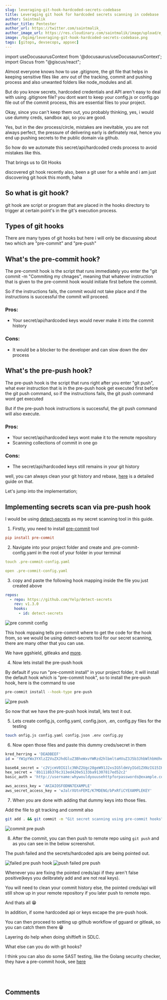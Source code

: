 ```yaml
---
slug: leveraging-git-hook-hardcoded-secrets-codebase
title: Leveraging git hook for hardcoded secrets scanning in codebase
author: Saintmalik
author_title: Pentester
author_url: https://twitter.com/saintmalik_
author_image_url: https://res.cloudinary.com/saintmalik/image/upload/e_sharpen:2000,q_74,r_0/v1641922078/saintmalik.webp
image: /bgimg/leveraging-git-hook-hardcoded-secrets-codebase.png
tags: [gitops, devsecops, appsec]
---
```


import useDocusaurusContext from '@docusaurus/useDocusaurusContext';
import Giscus from "@giscus/react";

Almost everyone knows how to use .gitignore, the git file that helps in keeping sensitive files like .env out of the tracking, commit and pushing process and also unwanted folders like node_modules and all.

But do you know secrets, hardcoded credentials and API aren't easy to deal with using .gitignore file? you dont want to keep your config.js or config.go file out of the commit process, this are essential files to your project.

<!--truncate-->

Okay, since you can't keep them out, you probably thinking, yes, i would use dummy creds, sandbox api, so you are good.

Yes, but in the dev process/circle, mistakes are inevitable, you are not always perfect, the pressure of delivering early is definately real, hence you end up pushing secrets to the public domain via github.

So how do we automate this secret/api/hardcoded creds process to avoid mistakes like this.

That brings us to Git Hooks

discovered git hook recently also, been a git user for a while and i am just discovering git hook this month, haha

## So what is git hook?

git hook are script or program that are placed in the hooks directory to trigger at certain point's in the git's execution process.

## Types of git hooks

There are many types of git hooks but here i will only be discussing about two which are "pre-commit" and "pre-push"

## What's the pre-commit hook?

The pre-commit hook is the script that runs immediately you enter the "git commit -m "Commiting my chnages", meaning that whatever instruction that is given to the pre-commit hook would initiate first before the commit.

So if the instructions fails, the commit would not take place and if the instructions is successful the commit will proceed.

### Pros:
   - Your secret/api/hardcoded keys would never make it into the commit history

### Cons:
   - It would be a blocker to the developer and can slow down the dev process

## What's the pre-push hook?

The pre-push hook is the script that runs right after you enter "git push", what ever instruction that is in the pre-push hook get executed first before the git push command, so if the instructions fails, the git push command wont get executed

But if the pre-push hook instructions is successful, the git push command will also execute.

### Pros:
 - Your secret/api/hardcoded keys wont make it to the remote repository
 - Scanning collections of commit in one go

### Cons:
  - The secret/api/hardcoded keys still remains in your git history

well, you can always clean your git history and rebase, <a href="https://hackernoon.com/how-to-clean-your-git-history-ryzb3ydv" target="_blank">here</a> is a detailed guide on that.


Let's jump into the implementation;

## Implementing secrets scan via pre-push hook

I would be using <a href="https://github.com/Yelp/detect-secrets" target="_blank">detect-secrets</a> as my secret scanning tool in this guide.

1.  Firstly, you need to install <a href="https://pre-commit.com/#install" target="_blank">pre-commit</a> tool

```toml
pip install pre-commit
```

2. Navigate into your project folder and create and .pre-commit-config.yaml in the root of your folder in your terminal

```yaml
touch .pre-commit-config.yaml
```

```yaml
open .pre-commit-config.yaml
```

3. copy and paste the following hook mapping inside the file you just created above

```yaml
repos:
  - repo: https://github.com/Yelp/detect-secrets
    rev: v1.3.0
    hooks:
      - id: detect-secrets
```

<picture>
  <source type="image/webp" srcset={`${useDocusaurusContext().siteConfig.customFields.imgurl}/bgimg/pre-commit-config.webp`} alt="pre commit config"/>
  <source type="image/jpg" srcset={`${useDocusaurusContext().siteConfig.customFields.imgurl}/bgimg/pre-commit-config.jpg`} alt="pre commit config"/>
  <img src={`${useDocusaurusContext().siteConfig.customFields.imgurl}/bgimg/pre-commit-config.jpg`} alt="pre commit config"/>
</picture>


This hook mppaing tells pre-commit where to get the code for the hook from, so we would be using detect-secrets tool for our secret scanning, there are many other that you can use.

We have ggshield, gitleaks and <a href="https://github.com/sottlmarek/DevSecOps#secrets-management" target="_blank">more</a>.

4. Now lets install the pre-push hook

By default if you run "pre-commit install" in your project folder, it will install the default hook which is "pre-commit hook", so to install the pre-push hook, here is the command to use

```sh
pre-commit install --hook-type pre-push
```
<picture>
  <source type="image/webp" srcset={`${useDocusaurusContext().siteConfig.customFields.imgurl}/bgimg/pre-push.webp`} alt="pre push"/>
  <source type="image/png" srcset={`${useDocusaurusContext().siteConfig.customFields.imgurl}/bgimg/pre-push.png`} alt="pre push"/>
  <img src={`${useDocusaurusContext().siteConfig.customFields.imgurl}/bgimg/pre-push.png`} alt="pre push"/>
</picture>

So now that we have the pre-push hook install, lets test it out.

5. Lets create config.js, config.yaml, config.json, .en, config.py files for the testing

```sh
touch onfig.js config.yaml config.json .env config.py
```

6. Now open those files and paste this dummy creds/secret in them

```sh
kred_herring = 'DEADBEEF'
id = 'YW1pYWx3YXlzZ2VuZXJhdGluZ3BheWxvYWRzd2hlbmltaHVuZ3J5b3JhbWlhbHdheXNodW5ncnk'

base64_secret = 'c2VjcmV0IG1lc3NhZ2Ugc28geW91J2xsIG5ldmVyIGd1ZXNzIG15IHBhc3N3b3Jk'
hex_secret = '8b1118b376c313ed420e5133ba91307817ed52c2'
basic_auth = 'http://username:whywouldyouusehttpforpasswords@example.com'

aws_access_key = 'AKIAIOSFODNN7EXAMPLE'
aws_secret_access_key = 'wJalrXUtnFEMI/K7MDENG/bPxRfiCYEXAMPLEKEY'
```

7. When you are done with adding that dummy keys into those files.

Add the file to git tracking and commit also

```sh
git add . && git commit -m "Git secret scanning using pre-commit hooks"
```
<picture>
  <source type="image/webp" srcset={`${useDocusaurusContext().siteConfig.customFields.imgurl}/bgimg/commit-pre-push.webp`} alt="commit pre push"/>
  <source type="image/jpg" srcset={`${useDocusaurusContext().siteConfig.customFields.imgurl}/bgimg/commit-pre-push.jpg`} alt="commit pre push"/>
  <img src={`${useDocusaurusContext().siteConfig.customFields.imgurl}/bgimg/commit-pre-push.jpg`} alt="commit pre push"/>
</picture>

8. After the commit, you can then push to remote repo using ```git push``` and as you can see in the below screenshot.

The push failed and the secrets/hardcoded apis are being pointed out.

<picture>
  <source type="image/webp" srcset={`${useDocusaurusContext().siteConfig.customFields.imgurl}/bgimg/failed-pre-push-hook.webp`} alt="failed pre push hook"/>
  <source type="image/jpg" srcset={`${useDocusaurusContext().siteConfig.customFields.imgurl}/bgimg/failed-pre-push-hook.jpg`} alt="failed pre push hook"/>
  <img src={`${useDocusaurusContext().siteConfig.customFields.imgurl}/bgimg/failed-pre-push-hook.jpg`} alt="failed pre push hook"/>
</picture>

<picture>
  <source type="image/webp" srcset={`${useDocusaurusContext().siteConfig.customFields.imgurl}/bgimg/Push-failed-pre-push.webp`} alt="push failed pre push"/>
  <source type="image/jpg" srcset={`${useDocusaurusContext().siteConfig.customFields.imgurl}/bgimg/Push-failed-pre-push.jpg`} alt="push failed pre push"/>
  <img src={`${useDocusaurusContext().siteConfig.customFields.imgurl}/bgimg/Push-failed-pre-push.jpg`} alt="push failed pre push"/>
</picture>

Whenever you are fixing the pointed creds/api if they aren't false positive(keys you delibrately add and are not real keys).

You will need to clean your commit history else, the pointed creds/api will still show up in your remote repository if you later push to remote repo.

And thats all 😁

In addition, if some hardcoded api or keys excape the pre-push hook.

You can then proceed to setting up github workflow of gguard or gitleak, so you can catch them there 😁

Layering do help when doing shiftleft in SDLC.

What else can you do with git hooks?

I think you can also do some SAST testing, like the Golang security checker, they have a pre-commit hook, see <a href="https://github.com/TekWizely/pre-commit-golang" target="_blank">here</a>



<br></br>
<h2>Comments</h2>
<Giscus
id="comments"
repo="saintmalik/blog.saintmalik.me"
repoId="MDEwOlJlcG9zaXRvcnkzOTE0MzQyOTI="
category="General"
categoryId="DIC_kwDOF1TQNM4CQ8lN"
mapping="title"
term="Comments"
reactionsEnabled="1"
emitMetadata="0"
inputPosition="top"
theme="preferred_color_scheme"
lang="en"
loading="lazy"
crossorigin="anonymous"
    />